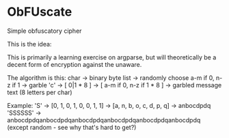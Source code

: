 # ObFUscate
Simple obfuscatory cipher

This is the idea:

This is primarily a learning exercise on argparse, but will theoretically be a decent form of encryption against the unaware.

The algorithm is this:
char -> binary byte list -> randomly choose a-m if 0, n-z if 1 -> garble
'c' -> [ 0|1 * 8 ] -> [ a-m if 0, n-z if 1 * 8 ] -> garbled message text (8 letters per char)

Example:
'S' -> [0, 1, 0, 1, 0, 0, 1, 1] -> [a, n, b, o, c, d, p, q] -> anbocdpdq
'SSSSSS' -> anbocdpdqanbocdpdqanbocdpdqanbocdpdqanbocdpdqanbocdpdq (except random - see why that's hard to get?)